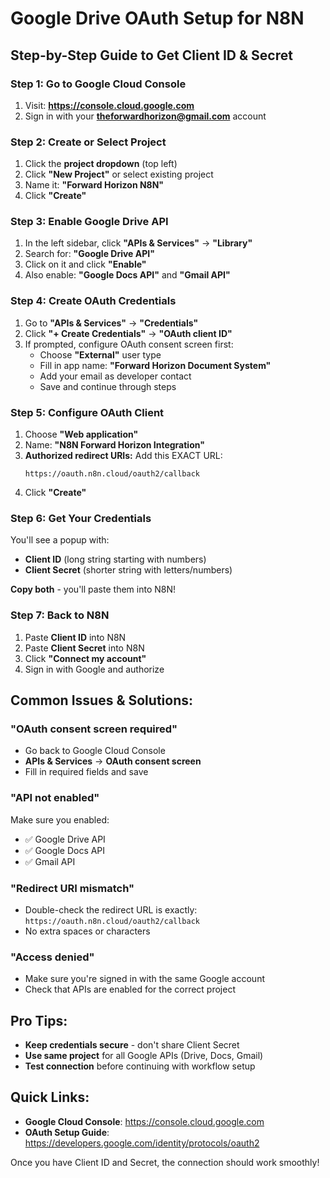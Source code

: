 # Google Drive OAuth Setup for N8N

## Step-by-Step Guide to Get Client ID & Secret

### Step 1: Go to Google Cloud Console
1. Visit: **https://console.cloud.google.com**
2. Sign in with your **theforwardhorizon@gmail.com** account

### Step 2: Create or Select Project
1. Click the **project dropdown** (top left)
2. Click **"New Project"** or select existing project
3. Name it: **"Forward Horizon N8N"**
4. Click **"Create"**

### Step 3: Enable Google Drive API
1. In the left sidebar, click **"APIs & Services"** → **"Library"**
2. Search for: **"Google Drive API"**
3. Click on it and click **"Enable"**
4. Also enable: **"Google Docs API"** and **"Gmail API"**

### Step 4: Create OAuth Credentials
1. Go to **"APIs & Services"** → **"Credentials"**
2. Click **"+ Create Credentials"** → **"OAuth client ID"**
3. If prompted, configure OAuth consent screen first:
   - Choose **"External"** user type
   - Fill in app name: **"Forward Horizon Document System"**
   - Add your email as developer contact
   - Save and continue through steps

### Step 5: Configure OAuth Client
1. Choose **"Web application"**
2. Name: **"N8N Forward Horizon Integration"**
3. **Authorized redirect URIs:** Add this EXACT URL:
   ```
   https://oauth.n8n.cloud/oauth2/callback
   ```
4. Click **"Create"**

### Step 6: Get Your Credentials
You'll see a popup with:
- **Client ID** (long string starting with numbers)
- **Client Secret** (shorter string with letters/numbers)

**Copy both** - you'll paste them into N8N!

### Step 7: Back to N8N
1. Paste **Client ID** into N8N
2. Paste **Client Secret** into N8N  
3. Click **"Connect my account"**
4. Sign in with Google and authorize

## Common Issues & Solutions:

### "OAuth consent screen required"
- Go back to Google Cloud Console
- **APIs & Services** → **OAuth consent screen**
- Fill in required fields and save

### "API not enabled"
Make sure you enabled:
- ✅ Google Drive API
- ✅ Google Docs API  
- ✅ Gmail API

### "Redirect URI mismatch"
- Double-check the redirect URL is exactly:
  `https://oauth.n8n.cloud/oauth2/callback`
- No extra spaces or characters

### "Access denied" 
- Make sure you're signed in with the same Google account
- Check that APIs are enabled for the correct project

## Pro Tips:
- **Keep credentials secure** - don't share Client Secret
- **Use same project** for all Google APIs (Drive, Docs, Gmail)
- **Test connection** before continuing with workflow setup

## Quick Links:
- **Google Cloud Console**: https://console.cloud.google.com
- **OAuth Setup Guide**: https://developers.google.com/identity/protocols/oauth2

Once you have Client ID and Secret, the connection should work smoothly!
